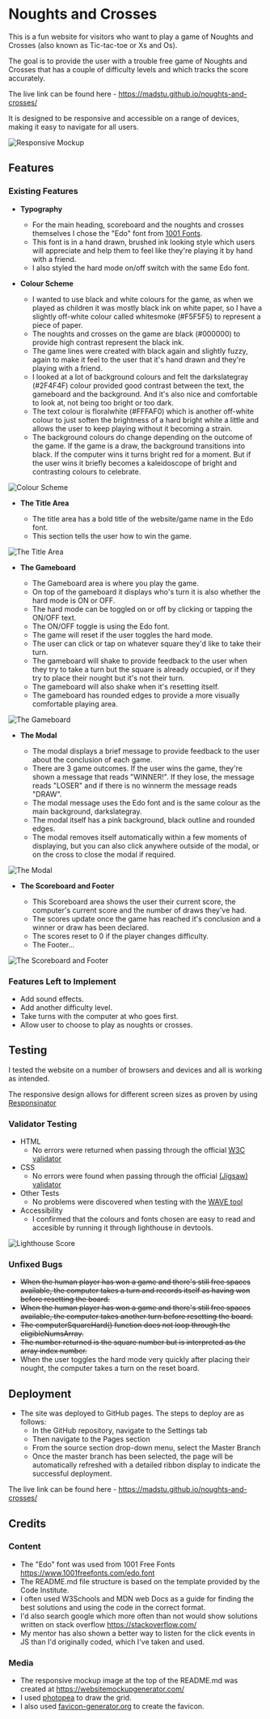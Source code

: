 # Noughts and Crosses

This is a fun website for visitors who want to play a game of Noughts and Crosses (also known as Tic-tac-toe or Xs and Os). 

The goal is to provide the user with a trouble free game of Noughts and Crosses that has a couple of difficulty levels and which tracks the score accurately.

The live link can be found here - https://madstu.github.io/noughts-and-crosses/

It is designed to be responsive and accessible on a range of devices, making it easy to navigate for all users.

![Responsive Mockup](https://raw.githubusercontent.com/MadStu/noughts-and-crosses/main/assets/images/readme-images/responsive-website-mockup.png)

## Features 

### Existing Features

- __Typography__

  - For the main heading, scoreboard and the noughts and crosses themselves I chose the "Edo" font from [1001 Fonts](https://www.1001freefonts.com/edo.font).
  - This font is in a hand drawn, brushed ink looking style which users will appreciate and help them to feel like they're playing it by hand with a friend.
  - I also styled the hard mode on/off switch with the same Edo font.

- __Colour Scheme__

  - I wanted to use black and white colours for the game, as when we played as children it was mostly black ink on white paper, so I have a slightly off-white colour called whitesmoke (#F5F5F5) to represent a piece of paper.
  - The noughts and crosses on the game are black (#000000) to provide high contrast represent the black ink.
  - The game lines were created with black again and slightly fuzzy, again to make it feel to the user that it's hand drawn and they're playing with a friend.
  - I looked at a lot of background colours and felt the darkslategray (#2F4F4F) colour provided good contrast between the text, the gameboard and the background. And it's also nice and comfortable to look at, not being too bright or too dark.
  - The text colour is floralwhite (#FFFAF0) which is another off-white colour to just soften the brightness of a hard bright white a little and allows the user to keep playing without it becoming a strain.
  - The background colours do change depending on the outcome of the game. If the game is a draw, the background transitions into black. If the computer wins it turns bright red for a moment. But if the user wins it briefly becomes a kaleidoscope of bright and contrasting colours to celebrate.

![Colour Scheme](https://raw.githubusercontent.com/MadStu/noughts-and-crosses/main/assets/images/readme-images/colour-scheme.png)

- __The Title Area__

  - The title area has a bold title of the website/game name in the Edo font.
  - This section tells the user how to win the game.

![The Title Area](https://raw.githubusercontent.com/MadStu/noughts-and-crosses/main/assets/images/readme-images/title-area-screenshot.png)

- __The Gameboard__

  - The Gameboard area is where you play the game.
  - On top of the gameboard it displays who's turn it is also whether the hard mode is ON or OFF.
  - The hard mode can be toggled on or off by clicking or tapping the ON/OFF text.
  - The ON/OFF toggle is using the Edo font.
  - The game will reset if the user toggles the hard mode.
  - The user can click or tap on whatever square they'd like to take their turn.
  - The gameboard will shake to provide feedback to the user when they try to take a turn but the square is already occupied, or if they try to place their nought but it's not their turn.
  - The gameboard will also shake when it's resetting itself.
  - The gameboard has rounded edges to provide a more visually comfortable playing area.

![The Gameboard](https://raw.githubusercontent.com/MadStu/noughts-and-crosses/main/assets/images/readme-images/gameboard-screenshot.png)

- __The Modal__

  - The modal displays a brief message to provide feedback to the user about the conclusion of each game.
  - There are 3 game outcomes. If the user wins the game, they're shown a message that reads "WINNER!". If they lose, the message reads "LOSER" and if there is no winnerm the message reads "DRAW".
  - The modal message uses the Edo font and is the same colour as the main  background, darkslategray.
  - The modal itself has a pink background, black outline and rounded edges.
  - The modal removes itself automatically within a few moments of displaying, but you can also click anywhere outside of the modal, or on the cross to close the modal if required.

![The Modal](https://raw.githubusercontent.com/MadStu/noughts-and-crosses/main/assets/images/readme-images/modal-screenshot.png)

- __The Scoreboard and Footer__

  - This Scoreboard area shows the user their current score, the computer's current score and the number of draws they've had.
  - The scores update once the game has reached it's conclusion and a winner or draw has been declared.
  - The scores reset to 0 if the player changes difficulty.
  - The Footer...

![The Scoreboard and Footer](https://raw.githubusercontent.com/MadStu/noughts-and-crosses/main/assets/images/readme-images/scoreboard-and-footer-screenshot.png)

### Features Left to Implement

- Add sound effects.
- Add another difficulty level.
- Take turns with the computer at who goes first.
- Allow user to choose to play as noughts or crosses.

## Testing 

I tested the website on a number of browsers and devices and all is working as intended.

The responsive design allows for different screen sizes as proven by using [Responsinator](http://www.responsinator.com/?url=madstu.github.io%2Fnoughts-and-crosses%2F)

### Validator Testing 

- HTML
  - No errors were returned when passing through the official [W3C validator](https://validator.w3.org/nu/?doc=https%3A%2F%2Fmadstu.github.io%2Fnoughts-and-crosses%2F)
- CSS
  - No errors were found when passing through the official [(Jigsaw) validator](https://jigsaw.w3.org/css-validator/validator?uri=https%3A%2F%2Fmadstu.github.io%2Fnoughts-and-crosses%2F&profile=css3svg&usermedium=all&warning=1&vextwarning=&lang=en)
- Other Tests
  - No problems were discovered when testing with the [WAVE tool](https://wave.webaim.org/report#/https://madstu.github.io/noughts-and-crosses/)
- Accessibility
  - I confirmed that the colours and fonts chosen are easy to read and accesible by running it through lighthouse in devtools.

![Lighthouse Score](https://raw.githubusercontent.com/MadStu/noughts-and-crosses/main/assets/images/readme-images/lighthouse-score.png)

### Unfixed Bugs

- ~~When the human player has won a game and there's still free spaces available, the computer takes a turn and records itself as having won before resetting the board.~~
- ~~When the human player has won a game and there's still free spaces available, the computer takes another turn before resetting the board.~~
- ~~The computerSquareHard() function does not loop through the eligibleNumsArray.~~
- ~~The number returned is the square number but is interpreted as the array index number.~~
- When the user toggles the hard mode very quickly after placing their nought, the computer takes a turn on the reset board.

## Deployment

- The site was deployed to GitHub pages. The steps to deploy are as follows: 
  - In the GitHub repository, navigate to the Settings tab 
  - Then navigate to the Pages section 
  - From the source section drop-down menu, select the Master Branch
  - Once the master branch has been selected, the page will be automatically refreshed with a detailed ribbon display to indicate the successful deployment. 

The live link can be found here - https://madstu.github.io/noughts-and-crosses/


## Credits 

### Content 

- The "Edo" font was used from 1001 Free Fonts https://www.1001freefonts.com/edo.font
- The README.md file structure is based on the template provided by the Code Institute.
- I often used W3Schools and MDN web Docs as a guide for finding the best solutions and using the code in the correct format.
- I'd also search google which more often than not would show solutions written on stack overflow https://stackoverflow.com/
- My mentor has also shown a better way to listen for the click events in JS than I'd originally coded, which I've taken and used.

### Media

- The responsive mockup image at the top of the README.md was created at https://websitemockupgenerator.com/
- I used [photopea](https://www.photopea.com/) to draw the grid. 
- I also used [favicon-generator.org](https://www.favicon-generator.org/) to create the favicon. 